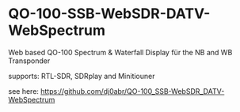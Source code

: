 # QO-100-SSB-WebSDR-DATV-WebSpectrum
Web based QO-100 Spectrum &amp; Waterfall Display für the NB and WB Transponder

supports: RTL-SDR, SDRplay and Minitiouner

see here: https://github.com/dj0abr/QO-100_SSB-WebSDR_DATV-WebSpectrum
